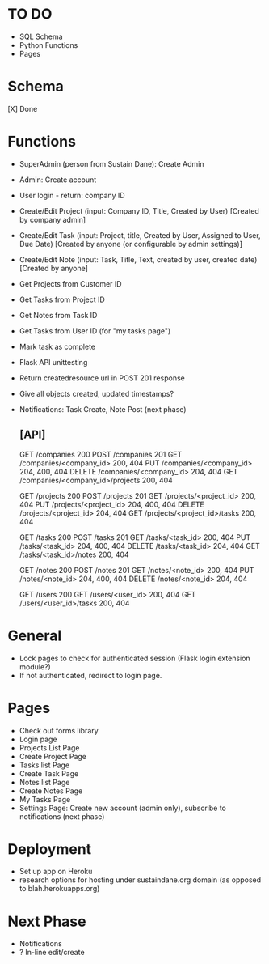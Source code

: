TO DO
=====
* SQL Schema
* Python Functions
* Pages


Schema
======
[X] Done

Functions
=========
* SuperAdmin (person from Sustain Dane): Create Admin
* Admin: Create account
* User login - return: company ID
* Create/Edit Project (input: Company ID, Title, Created by User)   [Created by company admin]
* Create/Edit Task (input: Project, title, Created by User, Assigned to User, Due Date)  [Created by anyone (or configurable by admin settings)]
* Create/Edit Note  (input: Task, Title, Text, created by user, created date) [Created by anyone]
* Get Projects from Customer ID
* Get Tasks from Project ID
* Get Notes from Task ID
* Get Tasks from User ID (for "my tasks page")
* Mark task as complete
* Flask API unittesting
* Return createdresource url in POST 201 response
* Give all objects created, updated timestamps?
* Notifications: Task Create, Note Post (next phase)

	[API]
	--------------------
	GET     /companies 200
	POST    /companies 201
	GET     /companies/<company_id> 200, 404
	PUT     /companies/<company_id> 204, 400, 404
	DELETE  /companies/<company_id> 204, 404
	GET     /companies/<company_id>/projects 200, 404

	GET     /projects 200
	POST    /projects 201
	GET     /projects/<project_id> 200, 404
	PUT     /projects/<project_id> 204, 400, 404
	DELETE  /projects/<project_id> 204, 404
	GET     /projects/<project_id>/tasks 200, 404

	GET     /tasks 200
	POST    /tasks 201
	GET     /tasks/<task_id> 200, 404
	PUT     /tasks/<task_id> 204, 400, 404
	DELETE  /tasks/<task_id> 204, 404
	GET     /tasks/<task_id>/notes 200, 404

	GET     /notes 200
	POST    /notes 201
	GET     /notes/<note_id> 200, 404
	PUT     /notes/<note_id> 204, 400, 404
	DELETE  /notes/<note_id> 204, 404

	GET     /users 200
	GET     /users/<user_id> 200, 404
	GET     /users/<user_id>/tasks 200, 404



General
=======
* Lock pages to check for authenticated session (Flask login extension module?)
* If not authenticated, redirect to login page.

Pages
=====
* Check out forms library 
* Login page
* Projects List Page
* Create Project Page
* Tasks list Page
* Create Task Page
* Notes list Page
* Create Notes Page
* My Tasks Page
* Settings Page: Create new account (admin only), subscribe to notifications (next phase)

Deployment
==========
* Set up app on Heroku
* research options for hosting under sustaindane.org domain (as opposed to blah.herokuapps.org)

Next Phase
==========
* Notifications
* ? In-line edit/create
